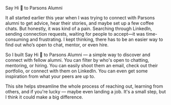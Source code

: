 Say Hi 👋 to Parsons Alumni

It all started earlier this year when I was trying to connect with Parsons alumni to get advice, hear their stories, and maybe set up a few coffee chats. But honestly, it was kind of a pain. Searching through LinkedIn, sending connection requests, waiting for people to accept—it was time-consuming and frustrating. I kept thinking, there has to be an easier way to find out who’s open to chat, mentor, or even hire.

So I built Say Hi 👋 to Parsons Alumni — a simple way to discover and connect with fellow alumni. You can filter by who's open to chatting, mentoring, or hiring. You can easily shoot them an email, check out their portfolio, or connect with them on LinkedIn. You can even get some inspiration from what your peers are up to.

This site helps streamline the whole process of reaching out, learning from others, and if you're lucky — maybe even landing a job. It's a small step, but I think it could make a big difference.

